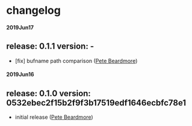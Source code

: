 # changelog

#### 2019Jun17
## release: 0.1.1 version: -
- [fix] bufname path comparison ([Pete Beardmore](https://github.com/elbeardmorez))

#### 2019Jun16
## release: 0.1.0 version: 0532ebec2f15b2f9f3b17519edf1646ecbfc78e1
- initial release ([Pete Beardmore](https://github.com/elbeardmorez))
